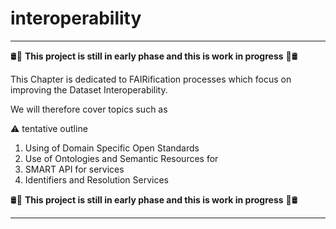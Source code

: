 # interoperability

___

:oil_drum::construction: **This project is still in early phase and this is work in progress** :construction::oil_drum:

This Chapter is dedicated to FAIRification processes which focus on improving the Dataset Interoperability.

We will therefore cover topics such as

:warning: tentative outline

1. Using of Domain Specific Open Standards
2. Use of Ontologies and Semantic Resources for 
3. SMART API for services
4. Identifiers and Resolution Services


:oil_drum::construction: **This project is still in early phase and this is work in progress** :construction::oil_drum:

___


